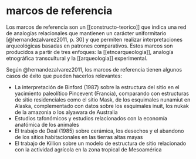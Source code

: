 # marcos de referencia
Los marcos de referencia son  un [[constructo-teorico]] que indica una red de analogías relacionales que mantienen un carácter uniformitario \[@hernandezalvarez2011, p. 30\] y que permiten realizar interpretaciones arqueológicas basadas en patrones comparativos. Estos marcos son producidos a partir de tres enfoques: la [[etnoarqueologia]], analogía etnográfica transcultural y la [[arqueologia]] experimental.

Según @hernandezalvarez2011, los marcos de referencia tienen algunos casos de éxito que pueden hacerlos relevantes:

- La interpretación de Binford (1987) sobre la estructura del sitio en el yacimiento paleolítico Pincevent (Francia), comparando con estructuras de sitio residenciales como el sitio Mask, de los esquimales nunamiut en Alaska, complementado con datos sobre los esquimales inuit, los nukak de la amazonia o los alyawara de Australia
- Estudios tafonómicos y estudios relacionados con la economía anatómica de los animales
- El trabajo de Deal (1985) sobre cerámica, los desechos y el abandono de los sitios habitacionales en las tierras altas mayas
- El trabajo de Killion sobre un modelo de estructura de sitio relacionado con la actividad agrícola en la zona tropical de Mesoamérica 